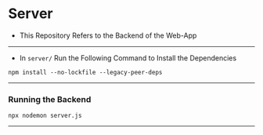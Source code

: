 # Server
- This Repository Refers to the Backend of the Web-App

---

- In `server/` Run the Following Command to Install the Dependencies
```
npm install --no-lockfile --legacy-peer-deps
```
---
### Running the Backend
```
npx nodemon server.js
```
---
